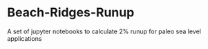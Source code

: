 # Beach-Ridges-Runup
A set of jupyter notebooks to calculate 2% runup for paleo sea level applications
